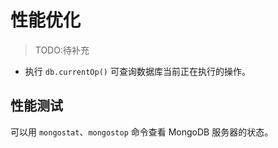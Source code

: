 # 性能优化

> TODO:待补充

- 执行 `db.currentOp()` 可查询数据库当前正在执行的操作。

## 性能测试

可以用 `mongostat`、`mongostop` 命令查看 MongoDB 服务器的状态。


